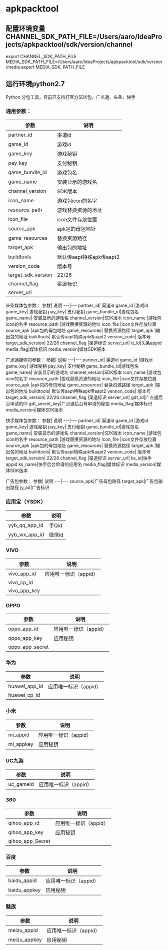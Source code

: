 # apkpacktool
## 配置环境变量CHANNEL_SDK_PATH_FILE=/Users/aaro/IdeaProjects/apkpacktool/sdk/version/channel
export CHANNEL_SDK_PATH_FILE
MEDIA_SDK_PATH_FILE=/Users/aaro/IdeaProjects/apkpacktool/sdk/version/media
export MEDIA_SDK_PATH_FILE
## 运行环境python2.7
Python 分包工具，目前已支持打官方SDK包，广点通、头条、快手



### 通用参数：


参数|	说明
---|---
partner_id|	渠道id
game_id	|游戏id
game_key| 游戏秘钥
pay_key| 支付秘钥
game_bundle_id|游戏包名
game_name|	安装显示的游戏名
channel_version|SDK版本
icon_name	|游戏包icon的名字
resource_path	|游戏替换资源的地址
icon_file	|icon文件存放位置
source_apk	|apk包的母包地址
game_resources| 替换资源路径
target_apk	|输出包的地址
buildtools| 默认传aapt特殊apk传aapt2
version_code|	版本号
target_sdk_version|	  22/26
channel_flag	|渠道标识
server_url| 


头条媒体包参数：
参数|	说明
---|---
partner_id|	渠道id
game_id	|游戏id
game_key| 游戏秘钥
pay_key| 支付秘钥
game_bundle_id|游戏包名
game_name|	安装显示的游戏名
channel_version|SDK版本
icon_name	|游戏包icon的名字
resource_path	|游戏替换资源的地址
icon_file	|icon文件存放位置
source_apk	|apk包的母包地址
game_resources| 替换资源路径
target_apk	|输出包的地址
buildtools| 默认传aapt特殊apk传aapt2
version_code|	版本号
target_sdk_version|	  22/26
channel_flag	|渠道标识
server_url| 
tt_id|头条appid
media_flag|媒体标识
media_version|媒体SDK版本


广点通媒体包参数：
参数|	说明
---|---
partner_id|	渠道id
game_id	|游戏id
game_key| 游戏秘钥
pay_key| 支付秘钥
game_bundle_id|游戏包名
game_name|	安装显示的游戏名
channel_version|SDK版本
icon_name	|游戏包icon的名字
resource_path	|游戏替换资源的地址
icon_file	|icon文件存放位置
source_apk	|apk包的母包地址
game_resources| 替换资源路径
target_apk	|输出包的地址
buildtools| 默认传aapt特殊apk传aapt2
version_code|	版本号
target_sdk_version|	  22/26
channel_flag	|渠道标识
server_url| 
gdt_id|广点通后台申请的ID
gdt_secret_key|广点通后台号申请的秘钥
media_flag|媒体标识
media_version|媒体SDK版本


快手媒体包参数：
参数|	说明
---|---
partner_id|	渠道id
game_id	|游戏id
game_key| 游戏秘钥
pay_key| 支付秘钥
game_bundle_id|游戏包名
game_name|	安装显示的游戏名
channel_version|SDK版本
icon_name	|游戏包icon的名字
resource_path	|游戏替换资源的地址
icon_file	|icon文件存放位置
source_apk	|apk包的母包地址
game_resources| 替换资源路径
target_apk	|输出包的地址
buildtools| 默认传aapt特殊apk传aapt2
version_code|	版本号
target_sdk_version|	  22/26
channel_flag	|渠道标识
server_url| 
ks_id|快手appid
ks_name|快手后台申请的应用名
media_flag|媒体标识
media_version|媒体SDK版本


广告包参数：
参数|	说明
---|---
source_apk|广告母包路径
target_apk|广告包输出路径
jy_ad|广告标识


### 应用宝（YSDK）
参数|	说明
---|---
yyb_qq_app_id| 手Qid
yyb_wx_app_id| 微信id

### VIVO
参数|	说明
---|---
vivo_app_id| 应用唯一标识（appid）
vivo_cp_id| 
vivo_app_key|



### OPPO
参数|	说明
---|---
oppo_app_id| 应用唯一标识（appid）
oppo_app_key| 应用秘钥
oppo_app_secret|


### 华为	
参数|	说明
---|---
huawei_app_id| 应用唯一标识（appid）
huawei_cp_id| 

### 小米	
参数|	说明
---|---
mi_appid| 应用唯一标识（appid）
mi_appkey| 应用秘钥

### UC九游	
参数|	说明
---|---
uc_gameid| 应用唯一标识（appid）

### 360	
参数|	说明
---|---
qihoo_app_id| 应用唯一标识（appid）
qihoo_app_key|应用秘钥
qihoo_app_Secret|


### 百度	
参数|	说明
---|---
baidu_appid| 应用唯一标识（appid）
baidu_appkey|应用秘钥

### 魅族	
参数|	说明
---|---
meizu_appid| 应用唯一标识（appid）
meizu_appkey|应用秘钥
